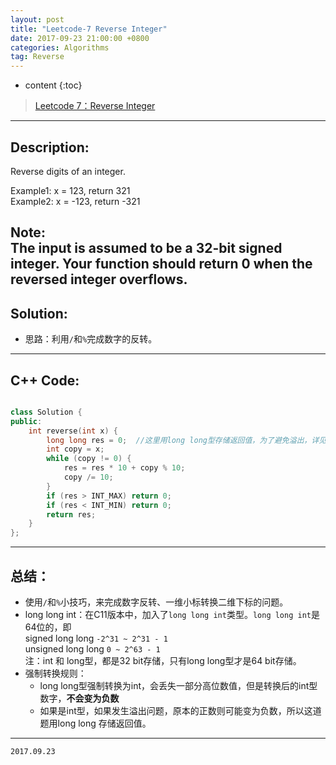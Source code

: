 ```yaml
---
layout: post
title: "Leetcode-7 Reverse Integer"
date: 2017-09-23 21:00:00 +0800 
categories: Algorithms
tag: Reverse
---
```

* content
{:toc}


>[Leetcode 7：Reverse Integer](https://leetcode.com/problems/reverse-integer/description/)   

---

<!-- more -->

## Description:     
Reverse digits of an integer.    

Example1: x = 123, return 321   
Example2: x = -123, return -321    

Note:    
The input is assumed to be a 32-bit signed integer. Your function should return 0 when the reversed integer overflows.     
---
    
<!-- TOC -->

## Solution:    
- 思路：利用`/`和`%`完成数字的反转。

---  

<!-- TOC -->   
       
## C++ Code:     

```cpp

class Solution {
public:
    int reverse(int x) {
        long long res = 0;  //这里用long long型存储返回值，为了避免溢出，详见下面**总结**
        int copy = x;
        while (copy != 0) {
            res = res * 10 + copy % 10;
            copy /= 10;
        }
        if (res > INT_MAX) return 0;
        if (res < INT_MIN) return 0;
        return res;
    }
};

```

---

<!-- TOC -->

## 总结：   
  - 使用`/`和`%`小技巧，来完成数字反转、一维小标转换二维下标的问题。    
  - long long int：在C11版本中，加入了`long long int`类型。`long long int`是64位的，即    
    signed long long `-2^31 ~ 2^31 - 1`    
    unsigned long long `0 ~ 2^63 - 1`    
    注：int 和 long型，都是32 bit存储，只有long long型才是64 bit存储。  
  - 强制转换规则：  
    - long long型强制转换为int，会丢失一部分高位数值，但是转换后的int型数字，**不会变为负数**    
    - 如果是int型，如果发生溢出问题，原本的正数则可能变为负数，所以这道题用long long 存储返回值。  

---

`2017.09.23`       
